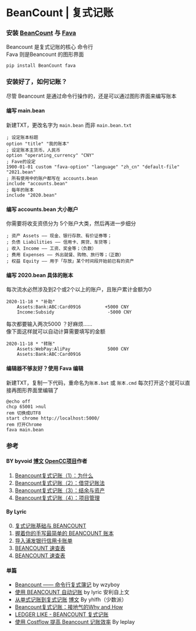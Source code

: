# BeanCount | 复式记账


### 安装 [BeanCount]() 与 [Fava]()
Beancount 是复式记账的核心 命令行  
Fava 则是Beancount 的图形界面
```
pip install BeanCount fava
```

### 安装好了，如何记账？
尽管 Beancount 是通过命令行操作的，还是可以通过图形界面来编写账本
#### 编写 main.bean 
新建TXT，更改名字为 `main.bean` 而非 `main.bean.txt` 
```
; 设定账本标题
option "title" "我的账本"
; 设定账本主货币，人民币
option "operating_currency" "CNY"
; Fave的设定
1900-01-01 custom "fava-option" "language" "zh_cn" "default-file" "2021.bean"
; 所有使用中的账户都写在 accounts.bean
include "accounts.bean"
; 每年的账本
include "2020.bean"
```

#### 编写 accounts.bean 大小账户
你需要将收支资债分为 5个账户大类，然后再进一步细分
```
; 资产 Assets —— 现金、银行存款、有价证券等；
; 负债 Liabilities —— 信用卡、房贷、车贷等；
; 收入 Income —— 工资、奖金等；（负数）
; 费用 Expenses —— 外出就餐、购物、旅行等；（正数）
; 权益 Equity —— 用于「存放」某个时间段开始前已有的资产
```

#### 编写 2020.bean 具体的账本
每次流水必然涉及到2个或2个以上的账户，且账户累计金额为0
```
2020-11-18 * "补助"
    Assets:Bank:ABC:Card0916         +5000 CNY
    Income:Subsidy                    -5000 CNY     
```
每次都要输入两次5000 ？好麻烦……  
像下面这样就可以自动计算需要填写的金额
```
2020-11-18 * "转账"
    Assets:WebPay:AliPay              5000 CNY
    Assets:Bank:ABC:Card0916
```

#### 编辑器不够友好？使用 Fava 编辑
新建TXT，复制一下代码，重命名为`账本.bat` 或 `账本.cmd` 
每次打开这个就可以直接再图形界面里编辑了
```
@echo off
chcp 65001 >nul
rem 切换成UTF8
start chrome http://localhost:5000/
rem 打开Chrome
fava main.bean
```


### 参考  
#### BY byvoid [博文](https://byvoid.com/zhs/) [OpenCC项目](https://github.com/BYVoid/OpenCC)作者   
1. [Beancount复式记账（1）：为什么](https://byvoid.com/zhs/blog/beancount-bookkeeping-1/)  
2. [Beancount复式记账（2）：借贷记账法](https://byvoid.com/zhs/blog/beancount-bookkeeping-2/)  
3. [Beancount复式记账（3）：结余与资产](https://byvoid.com/zhs/blog/beancount-bookkeeping-3/)  
4. [Beancount复式记账（4）：项目管理](https://byvoid.com/zhs/blog/beancount-bookkeeping-4/)  

#### By Lyric  
0. [复式记账基础与 BEANCOUNT](https://gitpress.io/c/beancount-tutorial/beancount-tutorial-0)  
1. [握着你的手写最简单的 BEANCOUNT 账本](https://gitpress.io/c/beancount-tutorial/beancount-tutorial-1)  
2. [导入浦发银行信用卡账单](https://gitpress.io/c/beancount-tutorial/beancount-tutorial-2)  
3. [BEANCOUNT 速查表](https://gitpress.io/c/beancount-tutorial/beancount-tutorial-3)  
4. [BEANCOUNT 速查表](https://gitpress.io/c/beancount-tutorial/beancount-cheat-sheet)

#### 单篇
* [Beancount —— 命令行复式簿记](https://wzyboy.im/post/1063.html) by wzyboy  
* [使用 BEANCOUNT 自动记账](https://lyric.im/beancount) by  lyric 安利自上文
* [从单式记账到复式记账](https://sspai.com/post/36607)
[博文](https://www.sundialdreams.com/from-single-entry-to-double-entry-accounting/) By yhlfh（少数派） 
* [Beancount复式记账：接地气的Why and How](https://blog.zsxsoft.com/post/41)
* [LEDGER LIKE - BEANCOUNT 复式记账](https://erasin.wang/beancount/)
* [使用 Costflow 提高 Beancount 记账效率](https://medium.com/leplay/%E4%BD%BF%E7%94%A8-costflow-%E6%8F%90%E9%AB%98-beancount-%E8%AE%B0%E8%B4%A6%E6%95%88%E7%8E%87-bdae22d1f6c4) By leplay  

